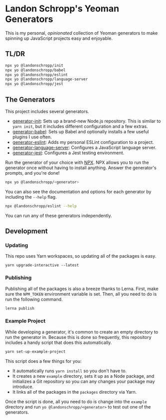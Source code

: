 # Landon Schropp's Yeoman Generators

This is my personal, *opinionated* collection of Yeoman generators to make spinning up JavaScript
projects easy and enjoyable.

## TL/DR

``` bash
npx yo @landonschropp/init
npx yo @landonschropp/babel
npx yo @landonschropp/eslint
npx yo @landonschropp/language-server
npx yo @landonschropp/jest
```

## The Generators

This project includes several generators.

* [generator-init](packages/generator-init/readme.md): Sets up a brand-new Node.js repository. This
  is similar to `yarn init`, but it includes different configuration and a few extras.
* [generator-babel](packages/generator-babel/readme.md): Sets up Babel and optionally installs a few
  useful plugins I use often.
* [generator-eslint](packages/generator-eslint/readme.md): Adds my personal ESLint configuration to
  a project.
* [generator-language-server](packages/generator-language-server/readme.md): Configures a JavaScript
  language server.
* [generator-jest](packages/generator-language-server/readme.md): Configures a Jest testing
  environment.

Run the generator of your choice with [NPX](https://github.com/zkat/npx). NPX allows you to run the
generator once without having to install anything. Answer the generator's prompts, and you're done!

``` sh
npx yo @landonschropp/<generator>
```

You can also see the documentation and options for each generator by including the `--help` flag.

``` sh
npx @landonschropp/eslint --help
```

You can run any of these generators independently.

## Development

### Updating

This repo uses Yarn workspaces, so updating all of the packages is easy.

```
yarn upgrade-interactive --latest
```

### Publishing

Publishing all of the packages is also a breeze thanks to Lerna. First, make sure the
`NPM_TOKEN` environment variable is set. Then, all you need to do is run the following command.

``` sh
lerna publish
```

### Example Project

While developing a generator, it's common to create an empty directory to run the generator in.
Because this is done so frequently, this repository includes a handy script that does this
automatically.

``` sh
yarn set-up-example-project
```

This script does a few things for you:

* It automatically runs `yarn install` so you don't have to.
* It creates a new `example` directory, sets it up as a Node package, and initializes a Git
  repository so you can any changes your package may introduce.
* It links all of the packages in the `packages` directory via Yarn.

Once the script is done, all you need to do is change into the `example` directory and run
`yo @landonschropp/<generator>` to test out one of the generators.

